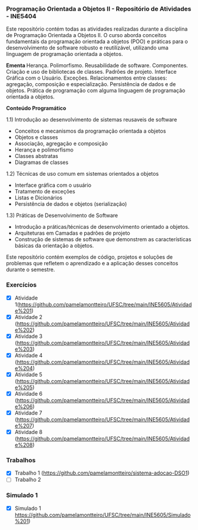 ### Programação Orientada a Objetos II - Repositório de Atividades - INE5404

Este repositório contém todas as atividades realizadas durante a disciplina de Programação Orientada a Objetos II. O curso aborda conceitos fundamentais da programação orientada a objetos (POO) e práticas para o desenvolvimento de software robusto e reutilizável, utilizando uma linguagem de programação orientada a objetos.

<b> Ementa </b>
Herança. Polimorfismo. Reusabilidade de software. Componentes. Criação e uso de bibliotecas de classes. Padrões de projeto. Interface Gráfica com o Usuário. Exceções. Relacionamentos entre classes: agregação, composição e especialização. Persistência de dados e de objetos. Prática de programação com alguma linguagem
de programação orientada a objetos.

<b> Conteúdo Programático </b>

1.1) Introdução ao desenvolvimento de sistemas reusaveis de software 

- Conceitos e mecanismos da programação orientada a objetos 
- Objetos e classes
- Associação, agregação e composição
- Herança e polimorfismo
- Classes abstratas
- Diagramas de classes

1.2) Técnicas de uso comum em sistemas orientados a objetos 

- Interface gráfica com o usuário
- Tratamento de exceções
- Listas e Dicionários
- Persistência de dados e objetos (serialização)

1.3) Práticas de Desenvolvimento de Software 

- Introdução a práticas/técnicas de desenvolvimento orientado a objetos.
- Arquiteturas em Camadas e padrões de projeto
- Construção de sistemas de software que demonstrem as características básicas da orientação a objetos.

Este repositório contém exemplos de código, projetos e soluções de problemas que refletem o aprendizado e a aplicação desses conceitos durante o semestre.

### Exercícios
- [x] Atividade 1(https://github.com/pamelamontteiro/UFSC/tree/main/INE5605/Atividade%201)
- [x] Atividade 2 (https://github.com/pamelamontteiro/UFSC/tree/main/INE5605/Atividade%202)
- [x] Atividade 3 (https://github.com/pamelamontteiro/UFSC/tree/main/INE5605/Atividade%203)
- [x] Atividade 4 (https://github.com/pamelamontteiro/UFSC/tree/main/INE5605/Atividade%204)
- [x] Atividade 5 (https://github.com/pamelamontteiro/UFSC/tree/main/INE5605/Atividade%205)
- [x] Atividade 6 (https://github.com/pamelamontteiro/UFSC/tree/main/INE5605/Atividade%206)
- [x] Atividade 7 (https://github.com/pamelamontteiro/UFSC/tree/main/INE5605/Atividade%207)
- [x] Atividade 8 (https://github.com/pamelamontteiro/UFSC/tree/main/INE5605/Atividade%208)

### Trabalhos
- [x] Trabalho 1 (https://github.com/pamelamontteiro/sistema-adocao-DSO1)
- [ ] Trabalho 2

### Simulado 1
- [x] Simulado 1 https://github.com/pamelamontteiro/UFSC/tree/main/INE5605/Simulado%201)

